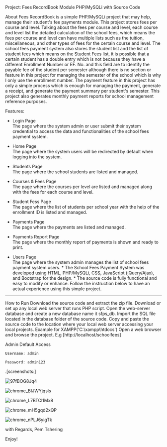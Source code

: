 Project: Fees RecordBook Module PHP/MySQLi with Source Code

About
Fees RecordBook is a simple PHP/MySQLi project that may help, manage their student's fee payments module. This project stores fees per course and level.
Talking about the fees per course and level, each course and level list the detailed calculation of the school fees,
which means the fees per course and level can have multiple lists such as the tuition, miscellaneous, 
and other types of fees for the certain course and level. The school fees payment system also stores the student list and the list of student fees which means 
on the Student Fees list, it is possible that a certain student has a double entry which is not because they have a different Enrollment Number or EF. No. and 
this field are to identify the payable fee of the student per semester although there is no section or feature in this project for managing the semester of 
the school which is why I only use the enrollment number. The payment feature in this project has only a simple process which is enough for managing the payment, 
generate a receipt, and generate the payment summary per student's semester. This project also generates monthly payment reports for school management reference 
purposes.



Features:

* Login Page																			                                                                                                              
	The page where the system admin or user submit their system credential to access the data and functionalities of the school fees payment system.	            
																				                                                                                                                        
* Home Page																		                                                                                                                
	The page where the system users will be redirected by default when logging into the system.								                                      
																				                                                                                                                        
* Students Page																			                                                                                                            
	The page where the school students are listed and managed.												                                                                            
																				                                                                                                                        
* Courses & Fees Page																		                                                                                                        
	The page where the courses per level are listed and managed along with the fees for each course and level.
																				                                                                                                                        
* Student Fess Page																		                                                                                                          
​​​​​​​	The page where the list of students per school year with the help of the enrollment ID is listed and managed.						                                
																				                                                                                                                        
* Payments Page																			                                                                                                            
​​​​​​​​​​​​​​	The page where the payments are listed and managed.													                                                                    
																				                                                                                                                        
* Payments Report Page																		                                                                                                      
​​​​​​​​​​​​​	​The page where the monthly report of payments is shown and ready to print.​​​​​​​										                                            
																				                                                                                                                        
* Users Page																			                                                                                                              
​​​​​​​	The page where the system admin manages the list of school fees payment system users.​​​​​​​									                                          *
	The School Fees Payment System was developed using HTML, PHP/MySQLi, CSS, JavaScript (jQuery/Ajax), and Bootstrap for the design. 			                      *
	The source code is fully functional and easy to modify or enhance. Follow the instruction below to have an actual experience using this simple project.       
***************************************************************************************************************************************************************



How to Run
	Download the source code and extract the zip file.
	Download or set up any local web server that runs PHP script.
	Open the web-server database and create a new database name it sfps_db.
	Import the SQL file located in the database folder of the source code.
	Copy and paste the source code to the location where your local web server accessing your local projects. Example for XAMPP('C:\xampp\htdocs')
	Open a web browser and browse the project. E.g [http://localhost/schoolfees]

Admin Default Access
	
	Username: admin

	Password: admin123
	
.[screenshots:]

![97fBOG8Jq4](https://user-images.githubusercontent.com/43818157/170838537-331a9bc6-31ba-4fb5-aae8-69281bc90796.png)


![chrome_BIJWYjqsls](https://user-images.githubusercontent.com/43818157/170838594-004e7af4-b069-47b7-ae9b-b049ba6c4fc2.png)


![chrome_L7BTCl1Mx8](https://user-images.githubusercontent.com/43818157/170838604-9daca528-855a-4c41-9937-4f1e2d6d13cb.png)


![chrome_mH5gqd2xQP](https://user-images.githubusercontent.com/43818157/170838611-de00af01-3e6f-4694-88f9-05299fb1f69e.png)


![chrome_nPLJ6yigTk](https://user-images.githubusercontent.com/43818157/170838621-db967009-76b8-40ee-bfb9-fbebc655cb2d.png)


with Regards,
Pem Tshering

Enjoy!
